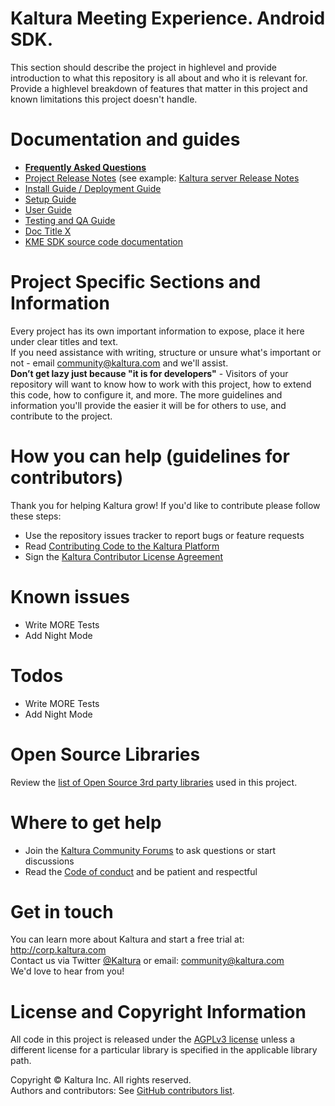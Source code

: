 # Kaltura Meeting Experience. Android SDK.
This section should describe the project in highlevel and provide introduction to what this repository is all about and who it is relevant for.  
Provide a highlevel breakdown of features that matter in this project and known limitations this project doesn't handle.

# Documentation and guides
* [**Frequently Asked Questions**](http://linktodoc.com)
* [Project Release Notes](http://linktodoc.com) (see example: [Kaltura server Release Notes](https://github.com/kaltura/server/blob/master/release-notes.md)
* [Install Guide / Deployment Guide](http://linktodoc.com)
* [Setup Guide](http://linktodoc.com)
* [User Guide](user-guide.md)
* [Testing and QA Guide](http://linktodoc.com)
* [Doc Title X](http://linktodoc.com)
* [KME SDK source code documentation](https://fictional-tribble-278be803.pages.github.io/)

# Project Specific Sections and Information
Every project has its own important information to expose, place it here under clear titles and text.  
If you need assistance with writing, structure or unsure what's important or not - email community@kaltura.com and we'll assist.  
**Don’t get lazy just because "it is for developers"** - Visitors of your repository will want to know how to work with this project, how to extend this code, how to configure it, and more. The more guidelines and information you'll provide the easier it will be for others to use, and contribute to the project.

# How you can help (guidelines for contributors) 
Thank you for helping Kaltura grow! If you'd like to contribute please follow these steps:
* Use the repository issues tracker to report bugs or feature requests
* Read [Contributing Code to the Kaltura Platform](https://github.com/kaltura/platform-install-packages/blob/master/doc/Contributing-to-the-Kaltura-Platform.md)
* Sign the [Kaltura Contributor License Agreement](https://agentcontribs.kaltura.org/)

# Known issues
 - Write MORE Tests
 - Add Night Mode

# Todos
 - Write MORE Tests
 - Add Night Mode
 
# Open Source Libraries
Review the [list of Open Source 3rd party libraries](open-source-libraries.md) used in this project.

# Where to get help
* Join the [Kaltura Community Forums](https://forum.kaltura.org/) to ask questions or start discussions
* Read the [Code of conduct](https://forum.kaltura.org/faq) and be patient and respectful

# Get in touch
You can learn more about Kaltura and start a free trial at: http://corp.kaltura.com    
Contact us via Twitter [@Kaltura](https://twitter.com/Kaltura) or email: community@kaltura.com  
We'd love to hear from you!

# License and Copyright Information
All code in this project is released under the [AGPLv3 license](http://www.gnu.org/licenses/agpl-3.0.html) unless a different license for a particular library is specified in the applicable library path.   

Copyright © Kaltura Inc. All rights reserved.   
Authors and contributors: See [GitHub contributors list](https://github.com/kaltura/YOURREPONAME/graphs/contributors).
